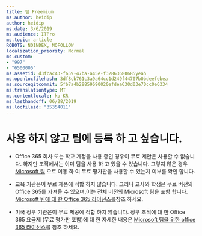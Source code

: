 ```yaml
---
title: 팀 Freemium
ms.author: heidip
author: heidip
ms.date: 3/6/2019
ms.audience: ITPro
ms.topic: article
ROBOTS: NOINDEX, NOFOLLOW
localization_priority: Normal
ms.custom:
- "997"
- "6500005"
ms.assetid: d3fcac43-f659-47ba-a45e-f32863680685yeah
ms.openlocfilehash: 3df8cb761c3a9a64cc1d249f44707b0bdeefebea
ms.sourcegitcommit: 5fb7a4b28859690020efdea630d03e70cc0e6334
ms.translationtype: MT
ms.contentlocale: ko-KR
ms.lasthandoff: 06/28/2019
ms.locfileid: "35354011"
---
```

# <a name="id-like-to-sign-up-for-teams-free-but-i-cant"></a>사용 하지 않고 팀에 등록 하 고 싶습니다.

- Office 365 회사 또는 학교 계정을 사용 중인 경우이 무료 제안은 사용할 수 없습니다. 하지만 조직에서는 이미 팀을 사용 하 고 있을 수 있습니다. 그렇지 않은 경우 [Microsoft 팀](https://products.office.com/microsoft-teams/group-chat-software) 으로 이동 하 여 무료 평가판을 사용할 수 있는지 여부를 확인 합니다.

- 교육 기관은이 무료 제품에 적합 하지 않습니다. 그러나 교사와 학생은 무료 버전의 Office 365를 가져올 수 있으며,이는 전체 버전의 Microsoft 팀을 포함 합니다. [Microsoft 팀에 대 한 Office 365 라이선스를](https://docs.microsoft.com/microsoftteams/office-365-licensing)참조 하세요.

- 미국 정부 기관은이 무료 제공에 적합 하지 않습니다. 정부 조직에 대 한 Office 365 요금제 (무료 평가판 포함)에 대 한 자세한 내용은 [Microsoft 팀을 위한 office 365 라이선스](https://docs.microsoft.com/microsoftteams/office-365-licensing)를 참조 하세요.
